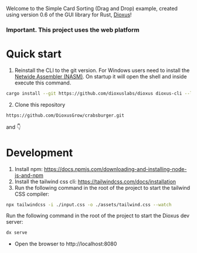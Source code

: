 Welcome to the Simple Card Sorting (Drag and Drop) example, created using version 0.6 of the GUI library for Rust, [Dioxus](https://dioxuslabs.com/)!

### Important. This project uses the web platform
# Quick start
1. Reinstall the CLI to the git version.
For Windows users need to install the [Netwide Assembler (NASM)](https://www.nasm.us/pub/nasm/releasebuilds/2.16.03/win64/). On startup it will open the shell and inside execute this command.
```bash
cargo install --git https://github.com/dioxuslabs/dioxus dioxus-cli --locked --force
```
2. Clone this repository
```bash
https://github.com/DioxusGrow/crabsburger.git
```
and 👇

# Development

1. Install npm: https://docs.npmjs.com/downloading-and-installing-node-js-and-npm
2. Install the tailwind css cli: https://tailwindcss.com/docs/installation
3. Run the following command in the root of the project to start the tailwind CSS compiler:

```bash
npx tailwindcss -i ./input.css -o ./assets/tailwind.css --watch
```

Run the following command in the root of the project to start the Dioxus dev server:

```bash
dx serve
```

- Open the browser to http://localhost:8080
